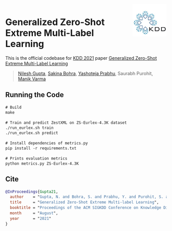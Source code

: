 <img src="Resources/KDD_Logo.jpg" height="100" align="right"/>

# Generalized Zero-Shot Extreme Multi-Label Learning
This is the official codebase for [KDD 2021](https://www.kdd.org/kdd2021/) paper [Generalized Zero-Shot Extreme Multi-Label Learning](http://manikvarma.org/pubs/gupta21.pdf)
> [Nilesh Gupta](https://nilesh2797.github.io/), [Sakina Bohra](https://www.linkedin.com/in/sakina-bohra-aa46b174/?originalSubdomain=in), [Yashoteja Prabhu](https://vervenumen.github.io/), Saurabh Purohit, [Manik Varma](http://manikvarma.org/)

## Running the Code
```shell
# Build
make

# Train and predict ZestXML on ZS-Eurlex-4.3K dataset
./run_eurlex.sh train
./run_eurlex.sh predict

# Install dependencies of metrics.py
pip install -r requirements.txt

# Prints evaluation metrics
python metrics.py ZS-Eurlex-4.3K
```
## Cite
```bib
@InProceedings{Gupta21,
  author    = "Gupta, N. and Bohra, S. and Prabhu, Y. and Purohit, S. and Varma, M.",
  title     = "Generalized Zero-Shot Extreme Multi-label Learning",
  booktitle = "Proceedings of the ACM SIGKDD Conference on Knowledge Discovery and Data Mining",
  month     = "August",
  year      = "2021"
}
```
